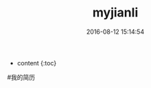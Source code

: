 ﻿---
layout: post
title:  "myjianli"
date:   2016-08-12 15:14:54
categories: work
excerpt: 我的简历
---

* content
{:toc}




#我的简历
